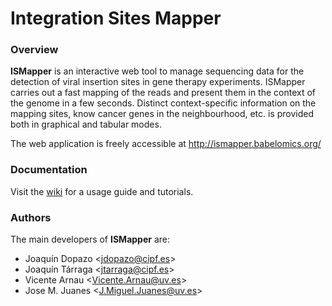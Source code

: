 # Integration Sites Mapper

### Overview

**ISMapper** is an interactive web tool to manage sequencing data for the
detection of viral insertion sites in gene therapy experiments. ISMapper carries out a
fast mapping of the reads and present them in the context of the genome in a
few seconds. Distinct context-specific information on the mapping sites, know
cancer genes in the neighbourhood, etc. is provided both in graphical and tabular
modes.

The web application is freely accessible at http://ismapper.babelomics.org/


### Documentation

Visit the [wiki](https://github.com/biowt/ismapper/wiki) for a usage guide and tutorials.


### Authors

The main developers of **ISMapper** are:

- Joaquín Dopazo &lt;jdopazo@cipf.es&gt;
- Joaquín Tárraga &lt;jtarraga@cipf.es&gt;
- Vicente Arnau &lt;Vicente.Arnau@uv.es&gt;
- Jose M. Juanes &lt;J.Miguel.Juanes@uv.es&gt;
